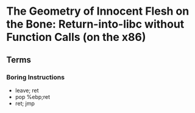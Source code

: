 # The Geometry of Innocent Flesh on the Bone: Return-into-libc without Function Calls (on the x86)

## Terms

### Boring Instructions

- leave; ret
- pop %ebp;ret
- ret; jmp

